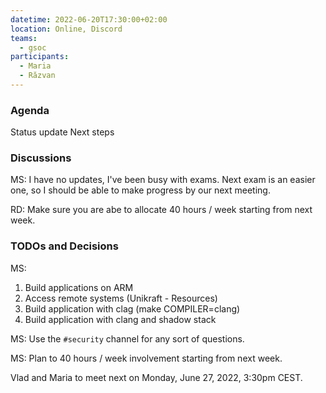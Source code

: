 ```yaml
---
datetime: 2022-06-20T17:30:00+02:00
location: Online, Discord
teams:
  - gsoc
participants:
  - Maria
  - Răzvan
---
```


### Agenda

Status update
Next steps

### Discussions

MS: I have no updates, I've been busy with exams.
Next exam is an easier one, so I should be able to make progress by our next meeting.

RD: Make sure you are abe to allocate 40 hours / week starting from next week.

### TODOs and Decisions

MS:
1. Build applications on ARM
1. Access remote systems (Unikraft - Resources)
1. Build application with clag (make COMPILER=clang)
1. Build application with clang and shadow stack

MS: Use the `#security` channel for any sort of questions.

MS: Plan to 40 hours / week involvement starting from next week.

Vlad and Maria to meet next on Monday, June 27, 2022, 3:30pm CEST.
